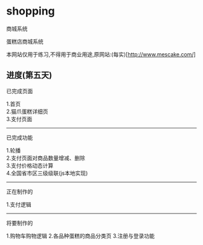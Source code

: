 # shopping
商城系统

蛋糕店商城系统

本网站仅用于练习,不得用于商业用途,原网站:(每实)[http://www.mescake.com/]

进度(第五天)
-----------------------------------------------------------------------------------------------------------
已完成页面<br>

1.首页<br>
2.猫爪蛋糕详细页<br>
3.支付页面<br>

-----------------------------------------------------------------------------------------------------------
已完成功能<br>

1.轮播<br>
2.支付页面对商品数量增减、删除<br>
3.支付价格动态计算<br>
4.全国省市区三级级联(js本地实现)<br>

-----------------------------------------------------------------------------------------------------------
正在制作的<br>

1.支付逻辑

-----------------------------------------------------------------------------------------------------------
将要制作的<br>

1.购物车购物逻辑
2.各品种蛋糕的商品分类页
3.注册与登录功能
